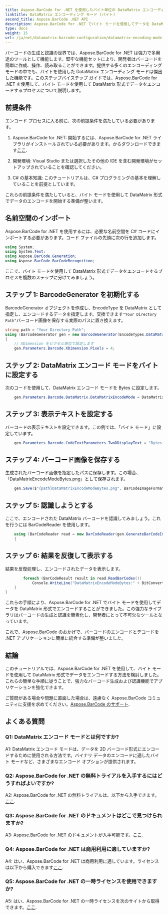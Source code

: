 ```yaml
---
title: Aspose.BarCode for .NET を使用したバイト単位の DataMatrix エンコーディング
linktitle: DataMatrix エンコーディング モード (バイト)
second_title: Aspose.BarCode .NET API
description: Aspose.BarCode for .NET でバイト モードを使用してデータを DataMatrix 形式でエンコードする方法を学びます。バーコードの生成と認識については、ステップバイステップのガイドに従ってください。
type: docs
weight: 15
url: /ja/net/datamatrix-barcode-configuration/datamatrix-encoding-mode-bytes/
---
```

バーコードの生成と認識の世界では、Aspose.BarCode for .NET は強力で多用途のツールとして機能します。堅牢な機能セットにより、開発者はバーコードを簡単に作成、操作、読み取ることができます。提供する多くのエンコーディング モードの中でも、バイトを使用した DataMatrix エンコーディング モードは傑出した機能です。このステップバイステップ ガイドでは、Aspose.BarCode for .NET を使用して、バイト モードを使用して DataMatrix 形式でデータをエンコードするプロセスについて説明します。

## 前提条件

エンコード プロセスに入る前に、次の前提条件を満たしている必要があります。

1.  Aspose.BarCode for .NET: 開始するには、Aspose.BarCode for .NET ライブラリがインストールされている必要があります。からダウンロードできます[ここ](https://releases.aspose.com/barcode/net/).

2. 開発環境: Visual Studio または選択したその他の IDE を含む開発環境がセットアップされていることを確認してください。

3. C# の基本知識: このチュートリアルは、C# プログラミングの基本を理解していることを前提としています。

これらの前提条件を満たしていると、バイト モードを使用して DataMatrix 形式でデータのエンコードを開始する準備が整います。

## 名前空間のインポート

Aspose.BarCode for .NET を使用するには、必要な名前空間を C# コードにインポートする必要があります。コード ファイルの先頭に次の行を追加します。

```csharp
using System;
using System.Text;
using Aspose.BarCode.Generation;
using Aspose.BarCode.BarCodeRecognition;
```

ここで、バイト モードを使用して DataMatrix 形式でデータをエンコードするプロセスを複数のステップに分けてみましょう。

## ステップ 1: BarcodeGenerator を初期化する

BarcodeGenerator オブジェクトを作成し、EncodeType を DataMatrix として指定し、エンコードするデータを指定します。交換できます`"Your Directory Path"`バーコード画像を保存する実際のパスに置き換えます。

```csharp
string path = "Your Directory Path";
using (BarcodeGenerator gen = new BarcodeGenerator(EncodeTypes.DataMatrix, strBld.ToString()))
{
    // XDimension をピクセル単位で設定します
    gen.Parameters.Barcode.XDimension.Pixels = 4;
```

## ステップ 2: DataMatrix エンコード モードをバイトに設定する

次のコードを使用して、DataMatrix エンコード モードを Bytes に設定します。

```csharp
    gen.Parameters.Barcode.DataMatrix.DataMatrixEncodeMode = DataMatrixEncodeMode.Bytes;
```

## ステップ 3: 表示テキストを設定する

バーコードの表示テキストを設定できます。この例では、「バイト モード」に設定しています。

```csharp
    gen.Parameters.Barcode.CodeTextParameters.TwoDDisplayText = "Bytes mode";
```

## ステップ 4: バーコード画像を保存する

生成されたバーコード画像を指定したパスに保存します。この場合、「DataMatrixEncodeModeBytes.png」として保存されます。

```csharp
    gen.Save($"{path}DataMatrixEncodeModeBytes.png", BarCodeImageFormat.Png);
```

## ステップ 5: 認識しようとする

ここで、エンコードされた DataMatrix バーコードを認識してみましょう。これを行うには BarCodeReader を使用します。

```csharp
    using (BarCodeReader read = new BarCodeReader(gen.GenerateBarCodeImage(), DecodeType.DataMatrix))
    {
```

## ステップ 6: 結果を反復して表示する

結果を反復処理し、エンコードされたデータを表示します。

```csharp
        foreach (BarCodeResult result in read.ReadBarCodes())
            Console.WriteLine("DataMatrixEncodeModeBytes:" + BitConverter.ToString(result.CodeBytes));
    }
}
```

これらの手順により、Aspose.BarCode for .NET でバイト モードを使用してデータを DataMatrix 形式でエンコードすることができました。この強力なライブラリはバーコードの生成と認識を簡素化し、開発者にとって不可欠なツールとなっています。

これで、Aspose.BarCode のおかげで、バーコードのエンコードとデコードを .NET アプリケーションに簡単に統合する準備が整いました。

## 結論

このチュートリアルでは、Aspose.BarCode for .NET を使用して、バイト モードを使用して DataMatrix 形式でデータをエンコードする方法を検討しました。これらの簡単な手順に従うことで、強力なバーコード生成および認識機能でアプリケーションを強化できます。

ご質問がある場合や問題に直面した場合は、遠慮なく Aspose.BarCode コミュニティに支援を求めてください。[Aspose.BarCode のサポート](https://forum.aspose.com/c/barcode/13).

## よくある質問

### Q1: DataMatrix エンコード モードとは何ですか?

A1: DataMatrix エンコード モードは、データを 2D バーコード形式にエンコードするために使用される方法です。バイナリ データのエンコードに適したバイト モードなど、さまざまなエンコード オプションが提供されます。

### Q2: Aspose.BarCode for .NET の無料トライアルを入手するにはどうすればよいですか?

 A2: Aspose.BarCode for .NET の無料トライアルは、以下から入手できます。[ここ](https://releases.aspose.com/).

### Q3: Aspose.BarCode for .NET のドキュメントはどこで見つけられますか?

 A3: Aspose.BarCode for .NET のドキュメントが入手可能です。[ここ](https://reference.aspose.com/barcode/net/).

### Q4: Aspose.BarCode for .NET は商用利用に適していますか?

A4: はい、Aspose.BarCode for .NET は商用利用に適しています。ライセンスは以下から購入できます[ここ](https://purchase.aspose.com/buy).

### Q5: Aspose.BarCode for .NET の一時ライセンスを使用できますか?

 A5: はい、Aspose.BarCode for .NET の一時ライセンスを次のサイトから取得できます。[ここ](https://purchase.aspose.com/temporary-license/).